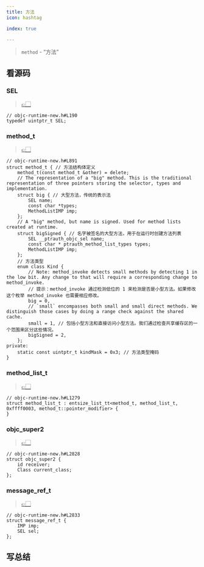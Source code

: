```yaml
---
title: 方法
icon: hashtag

index: true

---
```


> `method` - “方法”
  
<!-- more -->

[objc-runtime-new.h#L190]: https://github.com/apple-oss-distributions/objc4/blob/objc4-876/runtime/objc-runtime-new.h#L190
[objc-runtime-new.h#L891]: https://github.com/apple-oss-distributions/objc4/blob/objc4-876/runtime/objc-runtime-new.h#L891
[objc-runtime-new.h#L1279]: https://github.com/apple-oss-distributions/objc4/blob/objc4-876/runtime/objc-runtime-new.h#L1279
[objc-runtime-new.h#L2828]: https://github.com/apple-oss-distributions/objc4/blob/objc4-876/runtime/objc-runtime-new.h#L2828
[objc-runtime-new.h#L2833]: https://github.com/apple-oss-distributions/objc4/blob/objc4-876/runtime/objc-runtime-new.h#L2833

## 看源码

### SEL
  > [👉🏻][objc-runtime-new.h#L190]

```objc
// objc-runtime-new.h#L190
typedef uintptr_t SEL;
```

### method_t
  > [👉🏻][objc-runtime-new.h#L891]

```objc
// objc-runtime-new.h#L891
struct method_t { // 方法结构体定义
    method_t(const method_t &other) = delete;
    // The representation of a "big" method. This is the traditional representation of three pointers storing the selector, types and implementation.
    struct big { // 大型方法，传统的表示法
        SEL name;
        const char *types;
        MethodListIMP imp;
    };
    // A "big" method, but name is signed. Used for method lists created at runtime.
    struct bigSigned { // 名字被签名的大型方法，用于在运行时创建方法列表
        SEL __ptrauth_objc_sel name;
        const char * ptrauth_method_list_types types;
        MethodListIMP imp;
    };
    // 方法类型
    enum class Kind {
        // Note: method_invoke detects small methods by detecting 1 in the low bit. Any change to that will require a corresponding change to method_invoke.
        // 提示：method_invoke 通过检测低位的 1 来检测是否是小型方法。如果修改这个枚举 method_invoke 也需要相应修改。
        big = 0, 
        // `small` encompasses both small and small direct methods. We distinguish those cases by doing a range check against the shared cache.
        small = 1, // 包括小型方法和直接访问小型方法。我们通过检查共享缓存区的一个范围来区分这些情况。
        bigSigned = 2,
    };
private:
    static const uintptr_t kindMask = 0x3; // 方法类型掩码
}
```

### method_list_t
  > [👉🏻][objc-runtime-new.h#L1279]

```objc
// objc-runtime-new.h#L1279
struct method_list_t : entsize_list_tt<method_t, method_list_t, 0xffff0003, method_t::pointer_modifier> {
}
```

### objc_super2
  > [👉🏻][objc-runtime-new.h#L2828]

```objc
// objc-runtime-new.h#L2828
struct objc_super2 {
    id receiver;
    Class current_class;
};
```

### message_ref_t
  > [👉🏻][objc-runtime-new.h#L2833]

```objc
// objc-runtime-new.h#L2833
struct message_ref_t {
    IMP imp;
    SEL sel;
};
```

## 写总结

